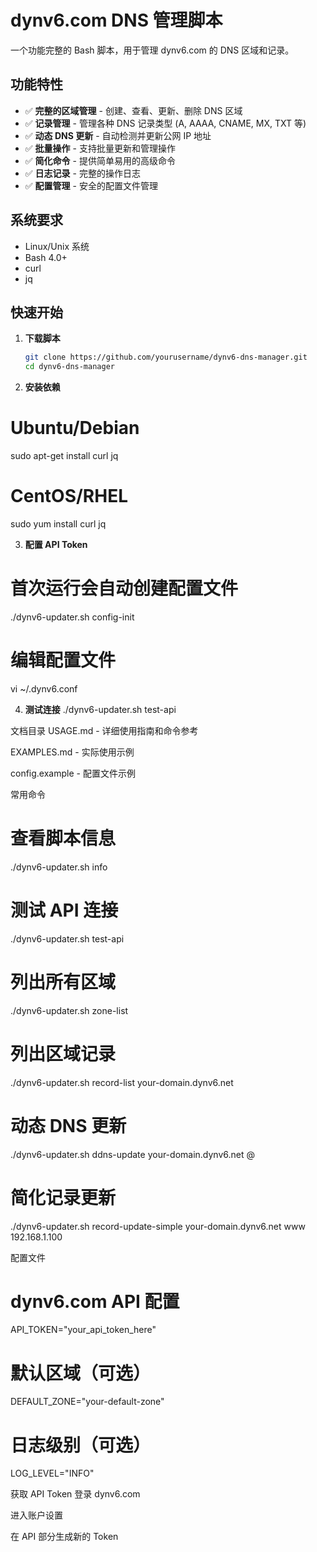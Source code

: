 # dynv6.com DNS 管理脚本

一个功能完整的 Bash 脚本，用于管理 dynv6.com 的 DNS 区域和记录。

## 功能特性

- ✅ **完整的区域管理** - 创建、查看、更新、删除 DNS 区域
- ✅ **记录管理** - 管理各种 DNS 记录类型 (A, AAAA, CNAME, MX, TXT 等)
- ✅ **动态 DNS 更新** - 自动检测并更新公网 IP 地址
- ✅ **批量操作** - 支持批量更新和管理操作
- ✅ **简化命令** - 提供简单易用的高级命令
- ✅ **日志记录** - 完整的操作日志
- ✅ **配置管理** - 安全的配置文件管理

## 系统要求

- Linux/Unix 系统
- Bash 4.0+
- curl
- jq

## 快速开始

1. **下载脚本**
   ```bash
   git clone https://github.com/yourusername/dynv6-dns-manager.git
   cd dynv6-dns-manager

2. **安装依赖**
# Ubuntu/Debian
sudo apt-get install curl jq

# CentOS/RHEL
sudo yum install curl jq

3. **配置 API Token**
# 首次运行会自动创建配置文件
./dynv6-updater.sh config-init

# 编辑配置文件
vi ~/.dynv6.conf

4. **测试连接**
./dynv6-updater.sh test-api

文档目录
USAGE.md - 详细使用指南和命令参考

EXAMPLES.md - 实际使用示例

config.example - 配置文件示例

常用命令
# 查看脚本信息
./dynv6-updater.sh info

# 测试 API 连接
./dynv6-updater.sh test-api

# 列出所有区域
./dynv6-updater.sh zone-list

# 列出区域记录
./dynv6-updater.sh record-list your-domain.dynv6.net

# 动态 DNS 更新
./dynv6-updater.sh ddns-update your-domain.dynv6.net @

# 简化记录更新
./dynv6-updater.sh record-update-simple your-domain.dynv6.net www 192.168.1.100


配置文件

# dynv6.com API 配置
API_TOKEN="your_api_token_here"

# 默认区域（可选）
DEFAULT_ZONE="your-default-zone"

# 日志级别（可选）
LOG_LEVEL="INFO"

获取 API Token
登录 dynv6.com

进入账户设置

在 API 部分生成新的 Token


